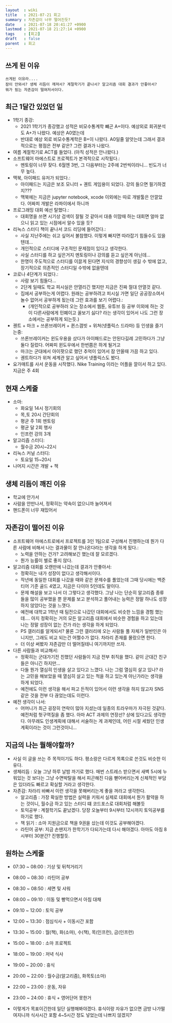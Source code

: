 ```yaml
---
layout  : wiki
title   : 2021-07-21 회고
summary : 자존감이 너무 떨어진듯?
date    : 2021-07-18 20:41:27 +0900
lastmod : 2021-07-18 21:27:14 +0900
tags    : [회고]
draft   : false
parent  : 회고
---
```


## 쓰게 된 이유
```
쓰게된 이유라....
잠이 안와서? 생체 리듬이 깨져서? 계절학기가 끝나서? 알고리즘 대회 결과가 안좋아서?
뭐가 됬는 자존감이 떨여저서이다.
```

## 최근 1달간 있었던 일
 * 1학기 종강:
   * 2021 1학기가 종강했고 성적은 비모수통계학 뺴곤 A+이다. 예상외로 회귀분석도 A+가 나왔다. 예상은 A0였는데
   * 반대로 예상 외로 비모수통계학은 B+이 나왔다. A0일줄 알앗는데 그래서 결과적으로는 평점은 전부 같은? 그런 결과가 나왔다.
 * 여름 계절학기로 ACT를 들었다. (아직 성적은 안나왔다.)
 * 소프트웨어 마에스트로 프로젝트가 본격적으로 시작됬다.:
   * 멘토링이 너무 잦다. 6월엔 3번, 그 다음부터는 2주에 2번씩이라니... 빈도가 너무 높다.
 * 맥북, 아이패드 유저가 되었다.:
   * 아이패드는 지금은 보조 모니터 + 궨트 게임용이 되었다. 강의 들으면 필기하겠지???
   * 맥북에는 지금은 jupyter notebook, xcode 이외에는 따로 개발툴은 안깔았다. 어짜피 개발은 라파이에서 하니까
 * 프로그래밍 대회 예선 탈했다.:
   * 대회명을 쓰면 시기상 검색이 잘될 것 같아서 대충 이맘때 하는 대회면 얼마 없으니 읽고 있는 시점에서 알수 있을 듯?
 * 리눅스 스터디 책이 끝나서 코드 리딩에 들어갔다.:
   * 사실 지난주에는 쉬고 싶어서 불참했다. 이렇게 빠지면 따라잡기 힘들수도 있을텐데...
   * 개인적으로 스터디에 구조적인 문제점이 있다고 생각한다.
   * 사실 스터디를 하고 싶은거지 멘토링이나 강의를 듣고 싶은게 아닌데...
   * 한명이 주도적으로 스터디를 이끌게 된다면 지식의 경향성이 생길 수 밖에 없고, 장기적으로 의존적인 스터디일 수밖에 없을텐데
 * 코로나 4단계가 되었다.:
   * 사람 보기 힘들다...
   * 2단계 일때도 학교 피시실은 안열리긴 했지만 지금은 진짜 절대 안열것 같다.
   * 집에서 공부하는게 어렵다. 원래는 공부하려고 피시실 가면 일단 공공장소여서 놀수 없어서 공부하게 됬는데 그런 효과를 보기 어렵다.:
     * (개인적으로 공부하러 오는 장소에서 웹툰, 유튜브 등 공부 이외에 하는 것이 다른사람에게 민폐이고 꼴보기 싫다? 라는 생각이 있어서 나도 그런 장소에서는 공부하게 되는듯.)
 * 궨트 + 마크 + 쓰론브레이커 + 퀸스갬빗 + 위쳐(넷플릭스 드라마) 등 인생을 즐기는중:
   * 쓰론브레이커는 윈도우용을 샀다가 아이패드로는 안된다길레 고민하다가 그냥 둘다 질렀다. 어짜피 윈도우에서 한번쯤은 하게 될거고
   * 마크는 군대에서 아이팟으로 했던 추억이 있어서 잠 안올때 가끔 하고 있다.
   * 궨트하다가 위쳐 세계관 알고 싶어서 넷플릭스도 봤다.
 * 요가매트를 사서 운동을 시작했다. Nike Training 이라는 어플을 깔이서 하고 있다. 지금은 주 4회

## 현재 스케줄
 * 소마:
   * 화요일 14시 정기회의
   * 목,토 20시 간단회의
   * 평균 주 1회 멘토링
   * 평균 달 2회 행사
   * 인프런 강의 3개
 * 알고리즘 스터디:
   * 월수금 20시~22시
 * 리눅스 커널 스터디:
   * 토요일 15~20시
 * 나머지 시간은 개발 + 책

## 생체 리듬이 깨진 이유
 * 학교에 안가서
 * 사람을 안만나서, 정확히는 약속이 없으니까 늘어져서
 * 핸드폰이 너무 재밌어서

## 자존감이 떨어진 이유
 * 소프트웨어 마에스트로에서 프로젝트를 3인 1팀으로 구성해서 진행하는데 뭔가 다른 사람에 비해서 나는 결과물이 잘 안나온다라는 생각을 하게 됬다.:
   * 노력을 안하는 건가? 고려해보긴 했는데 잘 모르겠다.
   * 뭔가 능률이 별로 좋지 않다.
 * 알고리즘 대회를 오랜만에 나갔는데 결과가 안좋아서:
   * 정확히는 내가 성장이 없다고 생각해서이다.
   * 작년에 동일한 대회를 나갔을 때와 같은 문제수를 풀었는데 그때 당시에는 백준 티어 기준 골드 4였고, 지금은 다이아 5인데도 말이다.
   * 문제 해설을 보고 나서 더 그렇다고 생각했다. 그냥 나는 단순히 알고리즘 종류들을 많이 공부했을 뿐 문제를 보고 분석하고 풀어내는 능력은 정말 하나도 성장하지 않았다는 것을 느꼇다.
   * 예전에 대학교 1학년 때 팀전으로 나갔던 대회에서도 비슷한 느낌을 경험 했는데.... 아지 정확히는 거의 모든 알고리즘 대회에서 비슷한 경험을 하고 있는데 나는 정말 성장이 없는 건가 라는 생각을 하게 되었다.
   * PS 갤러리를 알게되서? 물론 그런 갤러리에 오는 사람들 풀 자체가 일반인은 아니지만, 그래도 비교 되는건 어쩔수가 없다. 차라리 존재를 몰랐으면 한다.
   * 더 이상 써봤자 자존감만 더 떨어질테니 여기까지만 쓰자.
 * 다른 사람들과 비교해서:
   * 정확히는 군대가기전 친했던 사람들이 지금 전부 취직을 했다. 같이 군대간 친구들은 아니긴 하지만...
   * 다들 뭔가 열심히 인생을 살고 있다고 느꼈다. 나는 그럼 열심히 살고 있나? 라는 고민을 해보았을 때 열심히 살고 있는 척을 하고 있는게 아닌가라는 생각을 하게 되었다.
   * 예전에도 이런 생각을 해서 파고 든적이 있어서 이런 생각을 하지 않고자 SNS 같은 것을 전부 다 끊었는데도 이런다.
 * 예전 생각이 나서:
   * 어머니가 최근 굉장히 연락이 많아 지셨는데 일종의 트라우마가 자극된 것같다. 예전처럼 헛구역질을 좀 했다. 아마 ACT 과제의 연장선? 상에 있다고도 생각한다. 아무래도 인생계획에 대해서 서술하는 게 과제인데, 어린 시절 세웠던 인생계획이라는 것이 그런것이니...

## 지금의 나는 뭘해야할까?
 * 사실 이 글을 쓰는 주 목적이기도 하다. 평소랑은 다르게 목록으로 쓴것도 비슷한 이유다.
 * 생체리듬 : 오늘 그냥 하루 날밤 까기로 했다. 매번 스트레스 받으면서 새벽 5시에 누워있는 것 보다는 그냥 수면박탈을 해서 피곤해진 다음 뻗어버리는게 신체적인 부담은 있더라도 빠르고 확실할 거라고 생각한다.
 * 자존감: 차라리 바빠서 이런 생각을 못해버리는게 좋을 꺼라고 생각한다.
   * 알고리즘 : 가장 확실한 방법은 실력을 키워서 실제로 대회에서 뭔가 활약을 하는 것이니, 월수금 하고 있는 스터디 떄 코드포스로 대회처럼 해볼듯
   * 토익공부 : 계절학기도 끝났겠다. 당장 오늘부터 9시부터 12시까지 토익공부를 하기로 했다.
   * 책 읽기 : 소마 지원금으로 책을 9권을 샀는데 이것도 공부해야겠다.
   * 라틴어 공부: 지금 손땐지가 한학기가 다되가는데 다시 해야겠다. 아마도 아침 8시부터 30분간? 진행할듯.

## 원하는 스케줄
 * 07:30 ~ 08:00 : 기상 및 뒤척거리기
 * 08:00 ~ 08:30 : 라틴어 공부
 * 08:30 ~ 08:50 : 세면 및 샤워
 * 08:00 ~ 09:10 : 이동 및 빵먹으면서 아침 대채
 * 09:10 ~ 12:00 : 토익 공부
 * 12:00 ~ 13:30 : 점심식사 + 이동시간 포함
 * 13:30 ~ 15:00 : 월(책), 화(소마), 수(책), 목(인프런), 금(인프런)
 * 15:00 ~ 18:00 : 소마 프로젝트
 * 18:00 ~ 19:00 : 저녁 식사
 * 19:00 ~ 20:00 : 휴식
 * 20:00 ~ 22:00 : 월수금(알고리즘), 화목토(소마)
 * 22:00 ~ 23:00 : 운동, 자유
 * 23:00 ~ 24:00 : 휴식 + 영어단어 못한거

 * 이렇게가 목표이긴한데 일단 실행해봐야겠다. 휴식이랑 자유가 없으면 금방 나가떨여지니까 식사시간 포함 4~5시간 정도 넣었는데 나쁘지 않겠지?
